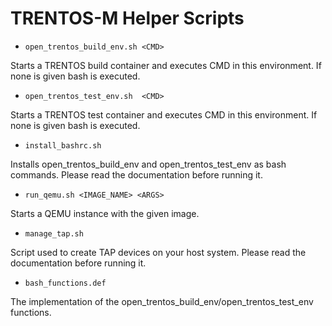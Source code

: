 # TRENTOS-M Helper Scripts

* `open_trentos_build_env.sh <CMD>`

Starts a TRENTOS build container and executes CMD in this environment. If none
is given bash is executed.

* `open_trentos_test_env.sh  <CMD>`

Starts a TRENTOS test container and executes CMD in this environment. If none
is given bash is executed.

* `install_bashrc.sh`

Installs open_trentos_build_env and open_trentos_test_env as bash commands.
Please read the documentation before running it.

* `run_qemu.sh <IMAGE_NAME> <ARGS>`

Starts a QEMU instance with the given image.

* `manage_tap.sh`

Script used to create TAP devices on your host system. Please read the
documentation before running it.

* `bash_functions.def`

The implementation of the open_trentos_build_env/open_trentos_test_env
functions.
